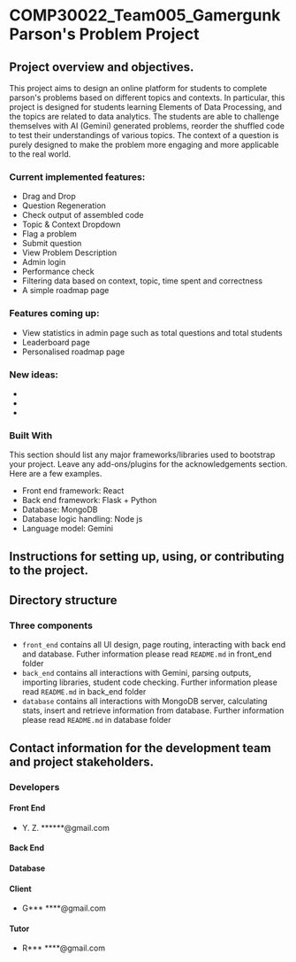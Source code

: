 # COMP30022_Team005_Gamergunk Parson's Problem Project

## Project overview and objectives.
This project aims to design an online platform for students to complete parson's problems based on different topics and contexts.
In particular, this project is designed for students learning Elements of Data Processing, and the topics are related to data analytics.
The students are able to challenge themselves with AI (Gemini) generated problems, reorder the shuffled code to test their understandings
of various topics. The context of a question is purely designed to make the problem more engaging and more applicable to the real world.

### Current implemented features:

* Drag and Drop
* Question Regeneration
* Check output of assembled code
* Topic & Context Dropdown
* Flag a problem
* Submit question
* View Problem Description
* Admin login
* Performance check
* Filtering data based on context, topic, time spent and correctness
* A simple roadmap page

### Features coming up:
* View statistics in admin page such as total questions and total students 
* Leaderboard page
* Personalised roadmap page

### New ideas:
* 
* 
* 

### Built With

This section should list any major frameworks/libraries used to bootstrap your project. Leave any add-ons/plugins for the acknowledgements section. Here are a few examples.

* Front end framework: React
* Back end framework: Flask + Python
* Database: MongoDB
* Database logic handling: Node js
* Language model: Gemini



## Instructions for setting up, using, or contributing to the project.

## Directory structure
### Three components
* `front_end` contains all UI design, page routing, interacting with back end and database. Futher information please read `README.md` in front_end folder
* `back_end` contains all interactions with Gemini, parsing outputs, importing libraries, student code checking. Further information please read `README.md` in back_end folder
* `database` contains all interactions with MongoDB server, calculating stats, insert and retrieve information from database. Further information please read `README.md` in database folder


## Contact information for the development team and project stakeholders.

### Developers
#### Front End
* Y. Z. ******@gmail.com

#### Back End

#### Database

#### Client
* G*** ****@gmail.com

#### Tutor
* R*** ****@gmail.com


<!-- Links -->
[React.js]: https://img.shields.io/badge/React-20232A?style=for-the-badge&logo=react&logoColor=61DAFB
[React-url]: https://reactjs.org/